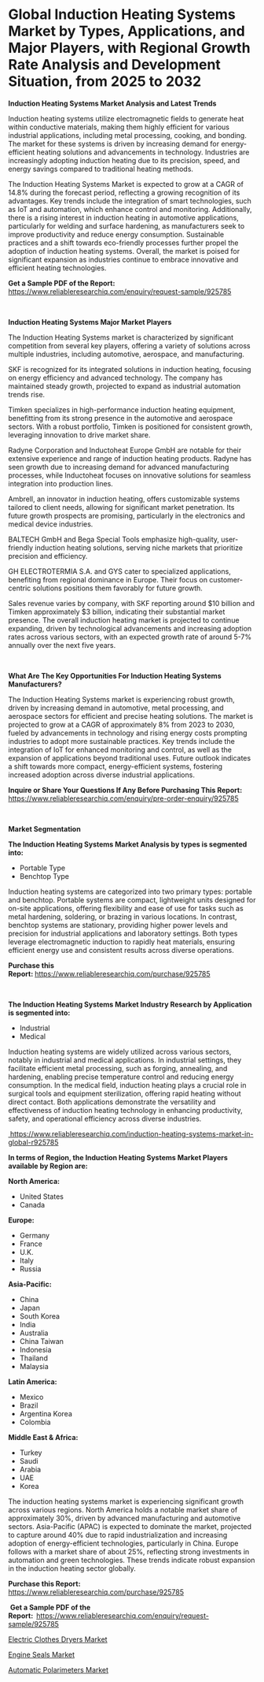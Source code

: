 <p><h1>Global Induction Heating Systems Market by Types, Applications, and Major Players, with Regional Growth Rate Analysis and Development Situation, from 2025 to 2032</h1></p><p><strong>Induction Heating Systems Market Analysis and Latest Trends</strong></p>
<p><p>Induction heating systems utilize electromagnetic fields to generate heat within conductive materials, making them highly efficient for various industrial applications, including metal processing, cooking, and bonding. The market for these systems is driven by increasing demand for energy-efficient heating solutions and advancements in technology. Industries are increasingly adopting induction heating due to its precision, speed, and energy savings compared to traditional heating methods.</p><p>The Induction Heating Systems Market is expected to grow at a CAGR of 14.8% during the forecast period, reflecting a growing recognition of its advantages. Key trends include the integration of smart technologies, such as IoT and automation, which enhance control and monitoring. Additionally, there is a rising interest in induction heating in automotive applications, particularly for welding and surface hardening, as manufacturers seek to improve productivity and reduce energy consumption. Sustainable practices and a shift towards eco-friendly processes further propel the adoption of induction heating systems. Overall, the market is poised for significant expansion as industries continue to embrace innovative and efficient heating technologies.</p></p>
<p><strong>Get a Sample PDF of the Report:&nbsp;</strong> <a href="https://www.reliableresearchiq.com/enquiry/request-sample/925785?utm_campaign=1129&utm_medium=2&utm_source=Github&utm_content=ia&utm_term=18022025&utm_id=induction-heating-systems">https://www.reliableresearchiq.com/enquiry/request-sample/925785</a></p>
<p>&nbsp;</p>
<p><strong>Induction Heating Systems Major Market Players</strong></p>
<p><p>The Induction Heating Systems market is characterized by significant competition from several key players, offering a variety of solutions across multiple industries, including automotive, aerospace, and manufacturing.</p><p>SKF is recognized for its integrated solutions in induction heating, focusing on energy efficiency and advanced technology. The company has maintained steady growth, projected to expand as industrial automation trends rise.</p><p>Timken specializes in high-performance induction heating equipment, benefitting from its strong presence in the automotive and aerospace sectors. With a robust portfolio, Timken is positioned for consistent growth, leveraging innovation to drive market share.</p><p>Radyne Corporation and Inductoheat Europe GmbH are notable for their extensive experience and range of induction heating products. Radyne has seen growth due to increasing demand for advanced manufacturing processes, while Inductoheat focuses on innovative solutions for seamless integration into production lines.</p><p>Ambrell, an innovator in induction heating, offers customizable systems tailored to client needs, allowing for significant market penetration. Its future growth prospects are promising, particularly in the electronics and medical device industries.</p><p>BALTECH GmbH and Bega Special Tools emphasize high-quality, user-friendly induction heating solutions, serving niche markets that prioritize precision and efficiency.</p><p>GH ELECTROTERMIA S.A. and GYS cater to specialized applications, benefiting from regional dominance in Europe. Their focus on customer-centric solutions positions them favorably for future growth.</p><p>Sales revenue varies by company, with SKF reporting around $10 billion and Timken approximately $3 billion, indicating their substantial market presence. The overall induction heating market is projected to continue expanding, driven by technological advancements and increasing adoption rates across various sectors, with an expected growth rate of around 5-7% annually over the next five years.</p></p>
<p>&nbsp;</p>
<p><strong>What Are The Key Opportunities For Induction Heating Systems Manufacturers?</strong></p>
<p><p>The Induction Heating Systems market is experiencing robust growth, driven by increasing demand in automotive, metal processing, and aerospace sectors for efficient and precise heating solutions. The market is projected to grow at a CAGR of approximately 8% from 2023 to 2030, fueled by advancements in technology and rising energy costs prompting industries to adopt more sustainable practices. Key trends include the integration of IoT for enhanced monitoring and control, as well as the expansion of applications beyond traditional uses. Future outlook indicates a shift towards more compact, energy-efficient systems, fostering increased adoption across diverse industrial applications.</p></p>
<p><strong>Inquire or Share Your Questions If Any Before Purchasing This Report:</strong> <a href="https://www.reliableresearchiq.com/enquiry/pre-order-enquiry/925785?utm_campaign=1129&utm_medium=2&utm_source=Github&utm_content=ia&utm_term=18022025&utm_id=induction-heating-systems">https://www.reliableresearchiq.com/enquiry/pre-order-enquiry/925785</a></p>
<p>&nbsp;</p>
<p><strong>Market Segmentation</strong></p>
<p><strong>The Induction Heating Systems Market Analysis by types is segmented into:</strong></p>
<p><ul><li>Portable Type</li><li>Benchtop Type</li></ul></p>
<p><p>Induction heating systems are categorized into two primary types: portable and benchtop. Portable systems are compact, lightweight units designed for on-site applications, offering flexibility and ease of use for tasks such as metal hardening, soldering, or brazing in various locations. In contrast, benchtop systems are stationary, providing higher power levels and precision for industrial applications and laboratory settings. Both types leverage electromagnetic induction to rapidly heat materials, ensuring efficient energy use and consistent results across diverse operations.</p></p>
<p><strong>Purchase this Report:&nbsp;</strong><a href="https://www.reliableresearchiq.com/purchase/925785?utm_campaign=1129&utm_medium=2&utm_source=Github&utm_content=ia&utm_term=18022025&utm_id=induction-heating-systems">https://www.reliableresearchiq.com/purchase/925785</a></p>
<p>&nbsp;</p>
<p><strong>The Induction Heating Systems Market Industry Research by Application is segmented into:</strong></p>
<p><ul><li>Industrial</li><li>Medical</li></ul></p>
<p><p>Induction heating systems are widely utilized across various sectors, notably in industrial and medical applications. In industrial settings, they facilitate efficient metal processing, such as forging, annealing, and hardening, enabling precise temperature control and reducing energy consumption. In the medical field, induction heating plays a crucial role in surgical tools and equipment sterilization, offering rapid heating without direct contact. Both applications demonstrate the versatility and effectiveness of induction heating technology in enhancing productivity, safety, and operational efficiency across diverse industries.</p></p>
<p><a href="https://www.reliableresearchiq.com/induction-heating-systems-market-in-global-r925785?utm_campaign=1129&utm_medium=2&utm_source=Github&utm_content=ia&utm_term=18022025&utm_id=induction-heating-systems">&nbsp;https://www.reliableresearchiq.com/induction-heating-systems-market-in-global-r925785</a></p>
<p><strong>In terms of Region, the Induction Heating Systems Market Players available by Region are:</strong></p>
<p>
    <p> <strong> North America: </strong>
        <ul>
            <li>United States</li>
            <li>Canada</li>
        </ul>
        </p> 
    <p> <strong> Europe: </strong>
        <ul>
            <li>Germany</li>
            <li>France</li>
            <li>U.K.</li>
            <li>Italy</li>
            <li>Russia</li>
        </ul>
        </p> 
    <p> <strong> Asia-Pacific: </strong>
        <ul>
            <li>China</li>
            <li>Japan</li>
            <li>South Korea</li>
            <li>India</li>
            <li>Australia</li>
            <li>China Taiwan</li>
            <li>Indonesia</li>
            <li>Thailand</li>
            <li>Malaysia</li>
        </ul>
        </p> 
    <p> <strong> Latin America: </strong>
        <ul>
            <li>Mexico</li>
            <li>Brazil</li>
            <li>Argentina Korea</li>
            <li>Colombia</li>
        </ul>
        </p> 
    <p> <strong> Middle East & Africa: </strong>
        <ul>
            <li>Turkey</li>
            <li>Saudi</li>
            <li>Arabia</li>
            <li>UAE</li>
            <li>Korea</li>
        </ul>
    </p>
    </p>
<p><p>The induction heating systems market is experiencing significant growth across various regions. North America holds a notable market share of approximately 30%, driven by advanced manufacturing and automotive sectors. Asia-Pacific (APAC) is expected to dominate the market, projected to capture around 40% due to rapid industrialization and increasing adoption of energy-efficient technologies, particularly in China. Europe follows with a market share of about 25%, reflecting strong investments in automation and green technologies. These trends indicate robust expansion in the induction heating sector globally.</p></p>
<p><strong>Purchase this Report: </strong><a href="https://www.reliableresearchiq.com/purchase/925785?utm_campaign=1129&utm_medium=2&utm_source=Github&utm_content=ia&utm_term=18022025&utm_id=induction-heating-systems">https://www.reliableresearchiq.com/purchase/925785</a></p>
<p>&nbsp;<strong>Get a Sample PDF of the Report:&nbsp;&nbsp;</strong><a href="https://www.reliableresearchiq.com/enquiry/request-sample/925785?utm_campaign=1129&utm_medium=2&utm_source=Github&utm_content=ia&utm_term=18022025&utm_id=induction-heating-systems">https://www.reliableresearchiq.com/enquiry/request-sample/925785</a></p>
<p><strong></strong></p>
<p><p><a href="https://github.com/haimamuirev8/Market-Research-Report-List-1/blob/main/electric-clothes-dryers-market.md?utm_campaign=1129&utm_medium=2&utm_source=Github&utm_content=ia&utm_term=18022025&utm_id=induction-heating-systems">Electric Clothes Dryers Market</a></p><p><a href="https://github.com/iquiseeboli/Market-Research-Report-List-1/blob/main/engine-seals-market.md?utm_campaign=1129&utm_medium=2&utm_source=Github&utm_content=ia&utm_term=18022025&utm_id=induction-heating-systems">Engine Seals Market</a></p><p><a href="https://github.com/naulasulakr0/Market-Research-Report-List-1/blob/main/automatic-polarimeters-market.md?utm_campaign=1129&utm_medium=2&utm_source=Github&utm_content=ia&utm_term=18022025&utm_id=induction-heating-systems">Automatic Polarimeters Market</a></p></p>
